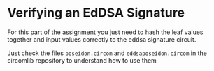 # Verifying an EdDSA Signature

For this part of the assignment you just need to hash the leaf values together and input values correctly to the eddsa signature circuit.

Just check the files `poseidon.circom` and `eddsaposeidon.circom` in the circomlib repository to understand how to use them
